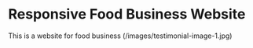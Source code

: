 # Responsive Food Business Website
This is a website for food business
(/images/testimonial-image-1.jpg)
